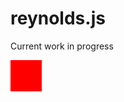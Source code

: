 # reynolds.js
Current work in progress

![Red](data:image/png;base64,iVBORw0KGgoAAAANSUhEUgAAADIAAAAyCAYAAAAeP4ixAAAAAklEQVR4AewaftIAAABgSURBVN3BAQEAAAiDMKR/59uD7QYjQCIkQiIkQiIkQiIkQiIkQiIkQiIkQiIkQiIkQiIkQiIkQiIkQiIkQiIkQiIkQiIkQiIkQiIkQiIkQiIkQiIkQiIkQiIkQiIkQiIeB7ECYkMk598AAAAASUVORK5CYII= "Red")
